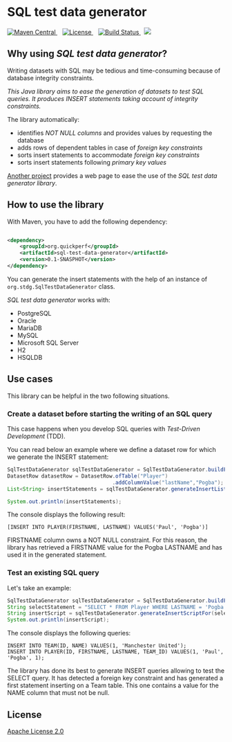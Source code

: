 # SQL test data generator

  <a href="https://search.maven.org/artifact/org.quickperf/sql-test-data-generator">
    <img src="https://maven-badges.herokuapp.com/maven-central/org.quickperf/sql-test-data-generator/badge.svg"
         alt="Maven Central">
  </a>
  &nbsp;&nbsp;
  <a href="https://github.com/quick-perf/sql-test-data-generator/blob/master/LICENSE.txt">
    <img src="https://img.shields.io/badge/license-Apache2-blue.svg"
         alt = "License">
  </a>
  &nbsp;&nbsp;
  <a href="https://github.com/quick-perf/sql-test-data-generator/actions?query=workflow%3ACI">
    <img src="https://img.shields.io/github/workflow/status/quick-perf/sql-test-data-generator/CI"
         alt = "Build Status">
  </a>
  &nbsp;
  <a href="https://codecov.io/gh/quick-perf/sql-test-data-generator">
    <img src="https://codecov.io/gh/quick-perf/sql-test-data-generator/branch/main/graph/badge.svg?token=U475ES0JIL"/>
  </a>

## Why using *SQL test data generator*?
Writing datasets with SQL  may be tedious and time-consuming because of database integrity constraints.

*This Java library aims to ease the generation of datasets to test SQL queries. It produces INSERT statements taking account of integrity constraints.*

The library automatically:
* identifies *NOT NULL columns* and provides values by requesting the database
* adds rows of dependent tables in case of *foreign key constraints*
* sorts insert statements to accommodate  *foreign key constraints*
* sorts insert statements following *primary key values*

[Another project](https://github.com/quick-perf/web-sql-test-data-generator#web-sql-test-data-generator) provides a web page to ease the use of the _SQL test data generator library_.

## How to use the library

With Maven, you have to add the following dependency:

```xml

<dependency>
    <groupId>org.quickperf</groupId>
    <artifactId>sql-test-data-generator</artifactId>
    <version>0.1-SNASPHOT</version>
</dependency>
```

You can generate the insert statements with the help of an instance of `org.stdg.SqlTestDataGenerator` class.

_SQL test data generator_ works with:
* PostgreSQL
* Oracle
* MariaDB
* MySQL
* Microsoft SQL Server
* H2
* HSQLDB

## Use cases

This library can be helpful in the two following situations.

### Create a dataset before starting the writing of an SQL query

This case happens when you develop SQL queries with *Test-Driven Development* (TDD).

You can read below an example where we define a dataset row for which we generate the INSERT statement:
```java
SqlTestDataGenerator sqlTestDataGenerator = SqlTestDataGenerator.buildFrom(dataSource);
DatasetRow datasetRow = DatasetRow.ofTable("Player")
                                  .addColumnValue("lastName","Pogba");
List<String> insertStatements = sqlTestDataGenerator.generateInsertListFor(datasetRow);

System.out.println(insertStatements);
```

The console displays the following result:
```
[INSERT INTO PLAYER(FIRSTNAME, LASTNAME) VALUES('Paul', 'Pogba')]
```
FIRSTNAME column owns a NOT NULL constraint. For this reason, the library has retrieved a FIRSTNAME value for the Pogba LASTNAME and has used it in the generated statement.

### Test an existing SQL query
Let's take an example:

```java
SqlTestDataGenerator sqlTestDataGenerator = SqlTestDataGenerator.buildFrom(dataSource);
String selectStatement = "SELECT * FROM Player WHERE LASTNAME = 'Pogba'";
String insertScript = sqlTestDataGenerator.generateInsertScriptFor(selectStatement);
System.out.println(insertScript);
```

The console displays the following queries:
```
INSERT INTO TEAM(ID, NAME) VALUES(1, 'Manchester United');
INSERT INTO PLAYER(ID, FIRSTNAME, LASTNAME, TEAM_ID) VALUES(1, 'Paul', 'Pogba', 1);
```
The library has done its best to generate INSERT queries allowing to test the SELECT query.
It has detected a foreign key constraint and has generated a first statement inserting on a Team table. This one contains a value for the NAME column that must not be null.

## License

[Apache License 2.0](/LICENSE.txt)
